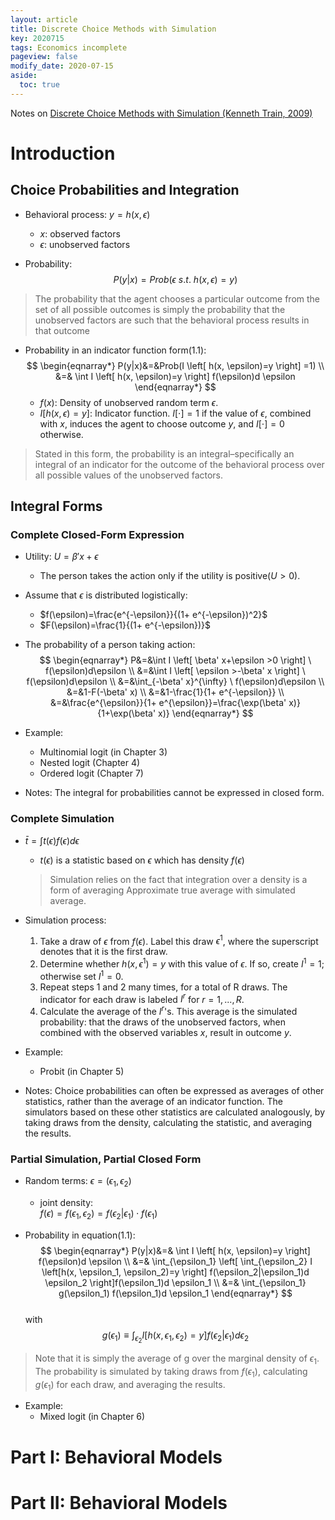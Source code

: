 ```yaml
---
layout: article
title: Discrete Choice Methods with Simulation 
key: 2020715
tags: Economics incomplete
pageview: false
modify_date: 2020-07-15
aside:
  toc: true
---
```


Notes on [Discrete Choice Methods with Simulation (Kenneth Train, 2009)](https://eml.berkeley.edu/books/choice2.html)

<!--more-->

# Introduction

## Choice Probabilities and Integration 

- Behavioral process: $y=h(x,\epsilon)$
    - $x$: observed factors
    - $\epsilon$: unobserved factors  
  
- Probability:
  $$P(y|x)=Prob(\epsilon \ s.t.\ h(x,\epsilon)=y)$$   

> The probability that the agent chooses a particular outcome from the set of all possible outcomes is simply the probability that the unobserved factors are such that the behavioral process results in that outcome   

- Probability in an indicator function form(1.1):   
  $$
  \begin{eqnarray*}
  P(y|x)&=&Prob(I \left[ h(x, \epsilon)=y \right] =1) \\
        &=& \int I \left[ h(x, \epsilon)=y \right] f(\epsilon)d \epsilon
  \end{eqnarray*}
  $$ 
    - $f(x)$: Density of unobserved random term $\epsilon$.
    - $I [h(x, \epsilon)=y ]$: Indicator function. $I [\cdot] = 1$ if the value of $\epsilon$, combined with $x$, induces the agent to choose outcome $y$, and $I [\cdot] = 0$ otherwise.   
  
> Stated in this form, the probability is an integral–specifically an integral of an indicator for the outcome of the behavioral process over all possible values of the unobserved factors.

## Integral Forms

### Complete Closed-Form Expression 

- Utility: $U=\beta' x+\epsilon$
    - The person takes the action only if the utility is positive($U>0$).
- Assume that $\epsilon$ is distributed logistically:
    - $f(\epsilon)=\frac{e^{-\epsilon}}{(1+ e^{-\epsilon})^2}$
    - $F(\epsilon)=\frac{1}{(1+ e^{-\epsilon})}$
- The probability of a person taking action:   
  $$
  \begin{eqnarray*}
  P&=&\int I \left[ \beta' x+\epsilon >0 \right] \ f(\epsilon)d\epsilon \\
        &=&\int I \left[ \epsilon >-\beta' x \right] \ f(\epsilon)d\epsilon \\
        &=&\int_{-\beta' x}^{\infty} \ f(\epsilon)d\epsilon \\
        &=&1-F(-\beta' x) \\
        &=&1-\frac{1}{1+ e^{-\epsilon}} \\
        &=&\frac{e^{\epsilon}}{1+ e^{\epsilon}}=\frac{\exp(\beta' x)}{1+\exp(\beta' x)}
  \end{eqnarray*}
  $$    

- Example:
  - Multinomial logit (in Chapter 3)
  - Nested logit (Chapter 4)
  - Ordered logit (Chapter 7)

- Notes: The integral for probabilities cannot be expressed in closed form.
   

### Complete Simulation

- $\bar{t} = \int t(\epsilon)f(\epsilon)d\epsilon$
    - $t(\epsilon)$ is a statistic based on $\epsilon$ which has density $f(\epsilon)$
  > Simulation relies on the fact that integration over a density is a form of averaging Approximate true average with simulated average.   

- Simulation process:
    1. Take a draw of $\epsilon$ from $f(\epsilon)$. Label this draw $\epsilon^1$, where the superscript denotes that it is the first draw.
    2. Determine whether $h(x,\epsilon^1) = y$ with this value of $\epsilon$. If so, create $I^1 = 1$; otherwise set $I^1 = 0$.
    3. Repeat steps 1 and 2 many times, for a total of R draws. The indicator for each draw is labeled $I^r$ for $r = 1,...,R$.
    4. Calculate the average of the $I^r$'s. This average is the simulated probability: that the draws of the unobserved factors, when combined with
    the observed variables $x$, result in outcome $y$.   

- Example:
    - Probit (in Chapter 5)   
  
- Notes: Choice probabilities can often be expressed as averages of other statistics, rather than the average of an indicator function. The simulators based on these other statistics are calculated analogously, by taking draws from the density, calculating the statistic, and averaging the results. 

### Partial Simulation, Partial Closed Form 

- Random terms: $\epsilon=(\epsilon_1, \epsilon_2)$
    - joint density:    
      $f(\epsilon)=f(\epsilon_1, \epsilon_2)=f(\epsilon_2|\epsilon_1) \cdot f(\epsilon_1)$   

- Probability in equation(1.1):   
  $$
  \begin{eqnarray*}
  P(y|x)&=& \int I \left[ h(x, \epsilon)=y \right] f(\epsilon)d \epsilon \\
  &=& \int_{\epsilon_1} \left[ \int_{\epsilon_2} I \left[h(x, \epsilon_1, \epsilon_2)=y \right] f(\epsilon_2|\epsilon_1)d \epsilon_2 \right]f(\epsilon_1)d \epsilon_1 \\
  &=& \int_{\epsilon_1} g(\epsilon_1) f(\epsilon_1)d \epsilon_1
  \end{eqnarray*}
  $$    
  with   
  $$g(\epsilon_1) \equiv \int_{\epsilon_2} I \left[h(x, \epsilon_1, \epsilon_2)=y \right] f(\epsilon_2|\epsilon_1)d \epsilon_2$$
  
> Note that it is simply the average of g over the marginal density of $\epsilon_1$. The probability is simulated by taking draws from $f(\epsilon_1)$, calculating $g(\epsilon_1)$ for each draw, and averaging the results.   
   
- Example:
    - Mixed logit (in Chapter 6)




# Part I: Behavioral Models

# Part II: Behavioral Models


